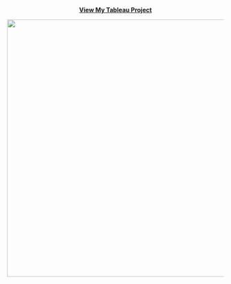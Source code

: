 <a href="[https://your-tableau-link.com](https://public.tableau.com/views/SalesandCustomerKPIDashboard_17398019037600/SalesDashboard?:language=en-US&:sid=&:redirect=auth&:display_count=n&:origin=viz_share_link)" target="_blank">
  <p style="text-align: center; font-weight: bold;">View My Tableau Project</p>
  <img src="https://raw.githubusercontent.com/your-username/your-repo/main/image.png" width="600">
</a>
